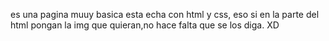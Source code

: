 es una pagina muuy basica esta echa con html y css,
eso si en la parte del html pongan la img que quieran,no hace falta que se los diga. XD
